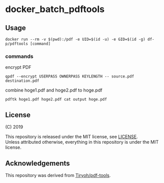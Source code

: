 # docker_batch_pdftools

## Usage

```
docker run --rm -v $(pwd):/pdf -e UID=$(id -u) -e GID=$(id -g) df-p/pdftools [command]
```

### commands

encrypt PDF
```
qpdf --encrypt USERPASS OWNERPASS KEYLENGTH -- source.pdf destination.pdf 
```

combine hoge1.pdf and hoge2.pdf to hoge.pdf
```
pdftk hoge1.pdf hoge2.pdf cat output hoge.pdf
```

## License

(C) 2019

This repository is released under the MIT license, see [LICENSE](./LICENSE).  
Unless attributed otherwise, everything in this repository is under the MIT license.

## Acknowledgements

This repository was derived from [Tiryoh/pdf-tools](https://github.com/Tiryoh/docker_pdftools.git).
